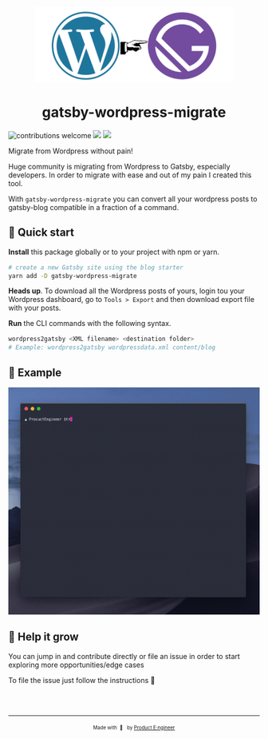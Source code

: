 <p align="center">
    <img alt="Gatsby" src="./w2g.jpg" width="400" />
</p>
<h1 align="center">
  gatsby-wordpress-migrate
</h1>

![contributions welcome](https://img.shields.io/badge/contributions-welcome-brightgreen.svg?style=flat)
![](https://img.shields.io/apm/l/gatsby-wordpress-migrate.svg)
![](https://img.shields.io/github/languages/top/badges/gatsby-wordpress-migrate.svg)


Migrate from Wordpress without pain! 

Huge community is migrating from Wordpress to Gatsby, especially developers. In order to migrate with ease and out of my pain I created this tool.

With `gatsby-wordpress-migrate` you can convert all your wordpress posts to gatsby-blog compatible in a fraction of a command. 


## 🚀 Quick start

**Install** this package globally or to your project with npm or yarn.

```sh
# create a new Gatsby site using the blog starter
yarn add -D gatsby-wordpress-migrate
```

**Heads up**. To download all the Wordpress posts of yours, login tou your Wordpress dashboard, go to `Tools > Export` and then download export file with your posts.

**Run** the CLI commands with the following syntax.

```sh
wordpress2gatsby <XML filename> <destination folder>
# Example: wordpress2gatsby wordpressdata.xml content/blog
```


## 🧐 Example

![example](./example.gif)



## 🤟 Help it grow

You can jump in and contribute directly or file an issue in order to start exploring more opportunities/edge cases

To file the issue just follow the instructions 📃


<br/>
<br/>

---


<p align="center">
<sub><sup>Made with&nbsp&nbsp🧠 &nbsp&nbspby <a href="https://twitter.com/CostasAlexoglou">Product E:ngineer</a></sup></sub>
</p>
